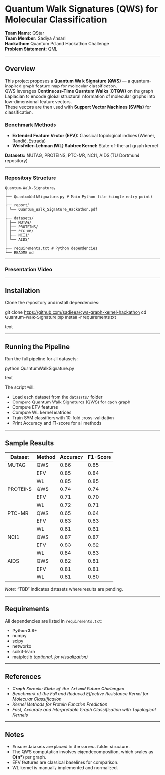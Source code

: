 # Quantum Walk Signatures (QWS) for Molecular Classification
**Team Name:** QStar  
**Team Member:** Sadiya Ansari  
**Hackathon:** Quantum Poland Hackathon Challenge    
**Problem Statement:** QML

---

## Overview

This project proposes a **Quantum Walk Signature (QWS)** — a quantum-inspired graph feature map for molecular classification.  
QWS leverages **Continuous-Time Quantum Walks (CTQW)** on the graph Laplacian to encode global structural information of molecular graphs into low-dimensional feature vectors.  
These vectors are then used with **Support Vector Machines (SVMs)** for classification.

### Benchmark Methods
- **Extended Feature Vector (EFV):** Classical topological indices (Wiener, Randić, Estrada)  
- **Weisfeiler–Lehman (WL) Subtree Kernel:** State-of-the-art graph kernel

**Datasets:** MUTAG, PROTEINS, PTC-MR, NCI1, AIDS (TU Dortmund repository)

---
### Repository Structure
```
Quantum-Walk-Signature/
│
├── QuantumWalkSignature.py # Main Python file (single entry point)
│
├── report/
│ └── Quantum_Walk_Signature_Hackathon.pdf
│
├── datasets/
│ ├── MUTAG/
│ ├── PROTEINS/
│ ├── PTC-MR/
│ ├── NCI1/
│ └── AIDS/
│
├── requirements.txt # Python dependencies
└── README.md
```

---
### Presentation Video 

---
## Installation

Clone the repository and install dependencies:

git clone <https://github.com/sadieea/qws-graph-kernel-hackathon>
cd Quantum-Walk-Signature
pip install -r requirements.txt

text

---

## Running the Pipeline

Run the full pipeline for all datasets:

python QuantumWalkSignature.py

text

The script will:

- Load each dataset from the `datasets/` folder  
- Compute Quantum Walk Signatures (QWS) for each graph  
- Compute EFV features  
- Compute WL kernel matrices  
- Train SVM classifiers with 10-fold cross-validation  
- Print Accuracy and F1-score for all methods  

---

## Sample Results

| Dataset  | Method | Accuracy | F1-Score |
|-----------|---------|-----------|-----------|
| MUTAG     | QWS     | 0.86      | 0.85      |
|           | EFV     | 0.85      | 0.84      |
|           | WL      | 0.85      | 0.85      |
| PROTEINS  | QWS     | 0.74      | 0.74      |
|           | EFV     | 0.71      | 0.70      |
|           | WL      | 0.72      | 0.71      |
| PTC-MR    | QWS     | 0.65      | 0.64      |
|           | EFV     | 0.63      | 0.63      |
|           | WL      | 0.61      | 0.61      |
| NCI1      | QWS     | 0.87      | 0.87      |
|           | EFV     | 0.83      | 0.82      |
|           | WL      | 0.84      | 0.83      |
| AIDS      | QWS     | 0.82      | 0.81      |
|           | EFV     | 0.81      | 0.81      |
|           | WL      | 0.81      | 0.80      |

*Note:* “TBD” indicates datasets where results are pending.

---

## Requirements

All dependencies are listed in `requirements.txt`:

- Python 3.8+  
- numpy  
- scipy  
- networkx  
- scikit-learn  
- matplotlib *(optional, for visualization)*

---

## References

- *Graph Kernels: State-of-the-Art and Future Challenges*  
- *Benchmark of the Full and Reduced Effective Resistance Kernel for Molecular Classification*  
- *Kernel Methods for Protein Function Prediction*  
- *Fast, Accurate and Interpretable Graph Classification with Topological Kernels*  

---

## Notes

- Ensure datasets are placed in the correct folder structure.  
- The QWS computation involves eigendecomposition, which scales as **O(n³)** per graph.  
- EFV features are classical baselines for comparison.  
- WL kernel is manually implemented and normalized.
